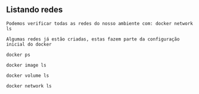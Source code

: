 ## Listando redes

```
Podemos verificar todas as redes do nosso ambiente com: docker network ls
```

```
Algumas redes já estão criadas, estas fazem parte da configuração inicial do docker
```

```
docker ps

docker image ls

docker volume ls
```

```
docker network ls


```